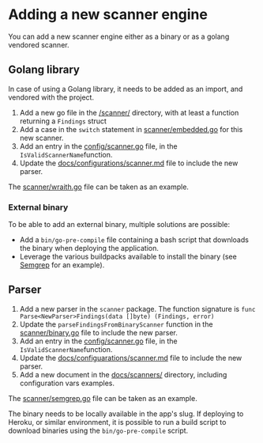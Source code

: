 # Adding a new scanner engine

You can add a new scanner engine either as a binary or as a golang vendored scanner.

## Golang library

In case of using a Golang library, it needs to be added as an import, and vendored with the project.

1. Add a new go file in the [/scanner/](../../scanner/) directory, with at least a function returning a `Findings` struct
1. Add a case in the `switch` statement in [scanner/embedded.go](../../scanner/embedded.go) for this new scanner.
1. Add an entry in the [config/scanner.go](../../config/scanner.go) file, in the `IsValidScannerName`function.
1. Update the [docs/configurations/scanner.md](../configuration/scanner.md) file to include the new parser.

The [scanner/wraith.go](../../scanner/wraith.go) file can be taken as an example.

### External binary

To be able to add an external binary, multiple solutions are possible:

- Add a `bin/go-pre-compile` file containing a bash script that downloads the binary when deploying the application.
- Leverage the various buildpacks available to install the binary (see [Semgrep](semgrep.md) for an example).

## Parser

1. Add a new parser in the `scanner` package. The function signature is `func Parse<NewParser>Findings(data []byte) (Findings, error)`
1. Update the `parseFindingsFromBinaryScanner` function in the [scanner/binary.go](../../scanner/binary.go) file to include the new parser.
1. Add an entry in the [config/scanner.go](../../config/scanner.go) file, in the `IsValidScannerName`function.
1. Update the [docs/configuarations/scanner.md](../configuration/scanner.md) file to include the new parser.
1. Add a new document in the [docs/scanners/](.) directory, including configuration vars examples.

The [scanner/semgrep.go](../../scanner/semgrep.go) file can be taken as an example.

The binary needs to be locally available in the app's slug. If deploying to Heroku, or similar environment, it is possible to run a build script to download binaries using the `bin/go-pre-compile` script.
